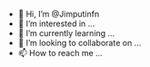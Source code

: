 - 👋 Hi, I’m @Jimputinfn
- 👀 I’m interested in ...
- 🌱 I’m currently learning ...
- 💞️ I’m looking to collaborate on ...
- 📫 How to reach me ...

<!---
Jimputinfn/Jimputinfn is a ✨ special ✨ repository because its `README.md` (this file) appears on your GitHub profile.
You can click the Preview link to take a look at your changes.
--->
